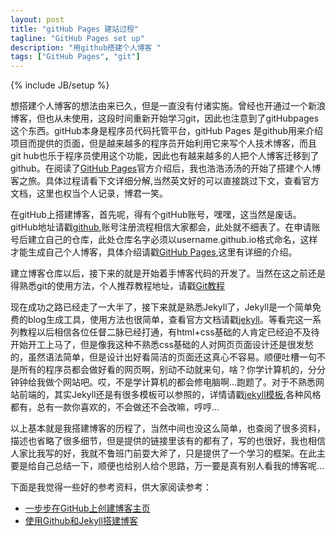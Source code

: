 ```yaml
---
layout: post
title: "gitHub Pages 建站过程"
tagline: "GitHub Pages set up"
description: "用github搭建个人博客 "
tags: ["GitHub Pages", "git"]
---
```

{% include JB/setup %}


想搭建个人博客的想法由来已久，但是一直没有付诸实施。曾经也开通过一个新浪博客，但也从未使用，这段时间重新开始学习git，因此也注意到了gitHubpages这个东西。gitHub本身是程序员代码托管平台，gitHub Pages 是github用来介绍项目而提供的页面，但是越来越多的程序员开始利用它来写个人技术博客，而且git hub也乐于程序员使用这个功能，因此也有越来越多的人把个人博客迁移到了github。在阅读了[GitHub Pages](https://pages.github.com/)官方介绍后，我也浩浩汤汤的开始了搭建个人博客之旅。具体过程请看下文详细分解,当然英文好的可以直接跳过下文，查看官方文档，这里也权当个人记录，博君一笑。

在gitHub上搭建博客，首先呢，得有个gitHub账号，嘿嘿，这当然是废话。gitHub地址请戳[github](https://github.com/),账号注册流程相信大家都会，此处就不细表了。在申请账号后建立自己的仓库，此处仓库名字必须以username.github.io格式命名，这样才能生成自己个人博客，具体介绍请戳[GitHub Pages](https://pages.github.com/),这里有详细的介绍。

建立博客仓库以后，接下来的就是开始着手博客代码的开发了。当然在这之前还是得熟悉git的使用方法，个人推荐教程地址，请戳[Git教程](http://www.liaoxuefeng.com/wiki/0013739516305929606dd18361248578c67b8067c8c017b000)

现在成功之路已经走了一大半了，接下来就是熟悉Jekyll了，Jekyll是一个简单免费的blog生成工具，使用方法也很简单，查看官方文档请戳[jekyll](http://jekyllcn.com/)。等看完这一系列教程以后相信各位任督二脉已经打通，有html+css基础的人肯定已经迫不及待开始开工上马了，但是像我这种不熟悉css基础的人对网页页面设计还是很发愁的，虽然语法简单，但是设计出好看简洁的页面还这真心不容易。顺便吐槽一句不是所有的程序员都会做好看的网页啊，别动不动就来句，啥？你学计算机的，分分钟钟给我做个网站吧。哎，不是学计算机的都会修电脑啊...跑题了。对于不熟悉网站前端的，其实Jekyll还是有很多模板可以参照的，详情请戳[jekyll模板](https://github.com/jekyll/jekyll/wiki/sites),各种风格都有，总有一款你喜欢的，不会做还不会改嘛，哼哼...

以上基本就是我搭建博客的历程了，当然中间也没这么简单，也查阅了很多资料，描述也省略了很多细节，但是提供的链接里该有的都有了，写的也很好，我也相信人家比我写的好，我就不鲁班门前耍大斧了，只是提供了一个学习的框架。在此主要是给自己总结一下，顺便也给别人给个思路，万一要是真有别人看我的博客呢...

下面是我觉得一些好的参考资料，供大家阅读参考：  

* [一步步在GitHub上创建博客主页](http://www.pchou.info/web-build/2013/01/03/build-github-blog-page-01.html)  
* [使用Github和Jekyll搭建博客](http://jianshu.io/p/12b0099d4625)  
